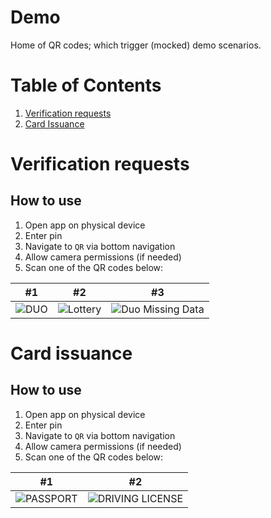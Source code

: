 # Demo

Home of QR codes; which trigger (mocked) demo scenarios.

# Table of Contents

1. [Verification requests](#verification-requests)
2. [Card Issuance](#card-issuance)

# Verification requests

## How to use

1. Open app on physical device
2. Enter pin
3. Navigate to `QR` via bottom navigation
4. Allow camera permissions (if needed)
5. Scan one of the QR codes below:

| #1                                                 | #2                                                         | #3                                                                           |
|----------------------------------------------------|------------------------------------------------------------|------------------------------------------------------------------------------|
| ![DUO](qrs/verification_request_duo.png) | ![Lottery](qrs/verification_request_lottery.png) | ![Duo Missing Data](qrs/verification_request_duo_missing_data.png) |

# Card issuance

## How to use

1. Open app on physical device
2. Enter pin
3. Navigate to `QR` via bottom navigation
4. Allow camera permissions (if needed)
5. Scan one of the QR codes below:

| #1                                            | #2                                                          |
|-----------------------------------------------|-------------------------------------------------------------|
| ![PASSPORT](qrs/issue_passport.png) | ![DRIVING LICENSE](qrs/issue_driving_license.png) |

